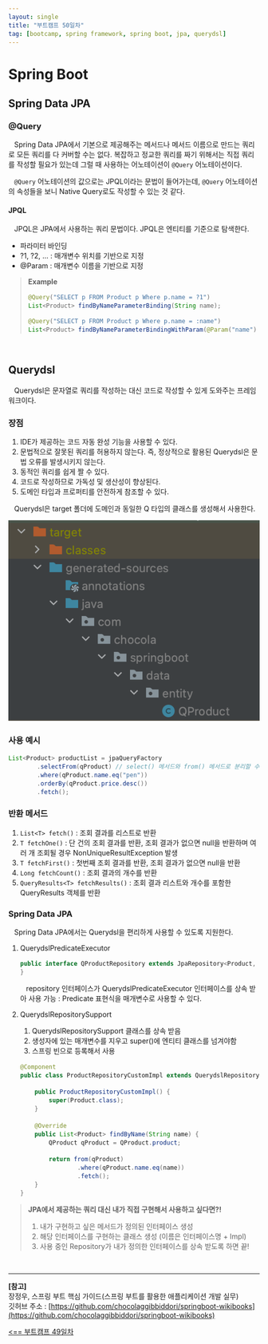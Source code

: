 ```yaml
---
layout: single
title: "부트캠프 50일차"
tag: [bootcamp, spring framework, spring boot, jpa, querydsl]
---
```


# Spring Boot

## Spring Data JPA

### @Query

&nbsp;&nbsp; Spring Data JPA에서 기본으로 제공해주는 메서드나 메서드 이름으로 만드는 쿼리로 모든 쿼리를 다 커버할 수는 없다.
복잡하고 정교한 쿼리를 짜기 위해서는 직접 쿼리를 작성할 필요가 있는데 그럴 때 사용하는 어노테이션이 `@Query` 어노테이션이다.

&nbsp;&nbsp; `@Query` 어노테이션의 값으로는 JPQL이라는 문법이 들어가는데, `@Query` 어노테이션의 속성들을 보니 Native Query로도 작성할 수 있는 것 같다.

#### JPQL

&nbsp;&nbsp; JPQL은 JPA에서 사용하는 쿼리 문법이다. JPQL은 엔티티를 기준으로 탐색한다.

- 파라미터 바인딩
- ?1, ?2, ... : 매개변수 위치를 기반으로 지정
- @Param : 매개변수 이름을 기반으로 지정

> **Example**
>
> ```java
> @Query("SELECT p FROM Product p Where p.name = ?1")
> List<Product> findByNameParameterBinding(String name);
> ```
> 
> ```java
> @Query("SELECT p FROM Product p Where p.name = :name")  
> List<Product> findByNameParameterBindingWithParam(@Param("name") String name);
> ```

<br>

## Querydsl

&nbsp;&nbsp; Querydsl은 문자열로 쿼리를 작성하는 대신 코드로 작성할 수 있게 도와주는 프레임워크이다.

### 장점

1. IDE가 제공하는 코드 자동 완성 기능을 사용할 수 있다.
2. 문법적으로 잘못된 쿼리를 허용하지 않는다. 즉, 정상적으로 활용된 Querydsl은 문법 오류를 발생시키지 않는다.
3. 동적인 쿼리를 쉽게 짤 수 있다.
4. 코드로 작성하므로 가독성 및 생산성이 향상된다.
5. 도메인 타입과 프로퍼티를 안전하게 참조할 수 있다.

&nbsp;&nbsp; Querydsl은 target 폴더에 도메인과 동일한 Q 타입의 클래스를 생성해서 사용한다.

![QProduct](../images/day50/QProduct.png)

### 사용 예시

```java
List<Product> productList = jpaQueryFactory
        .selectFrom(qProduct) // select() 메서드와 from() 메서드로 분리할 수 있다.
        .where(qProduct.name.eq("pen"))
        .orderBy(qProduct.price.desc())
        .fetch();
```

### 반환 메서드

1. `List<T> fetch()` : 조회 결과를 리스트로 반환
2. `T fetchOne()` : 단 건의 조회 결과를 반환, 조회 결과가 없으면 null을 반환하며 여러 개 조회될 경우 NonUniqueResultException 발생
3. `T fetchFirst()` : 첫번째 조회 결과를 반환, 조회 결과가 없으면 null을 반환
4. `Long fetchCount()` : 조회 결과의 개수를 반환
5. `QueryResults<T> fetchResults()` : 조회 결과 리스트와 개수를 포함한 QueryResults 객체를 반환

### Spring Data JPA

&nbsp;&nbsp; Spring Data JPA에서는 Querydsl을 편리하게 사용할 수 있도록 지원한다.

1. QuerydslPredicateExecutor

   ```java
   public interface QProductRepository extends JpaRepository<Product, Long>, QuerydslPredicateExecutor<Product> {
   }
   ```

   &nbsp;&nbsp; repository 인터페이스가 QuerydslPredicateExecutor 인터페이스를 상속 받아 사용 가능 : Predicate 표현식을 매개변수로 사용할 수 있다.

2. QuerydslRepositorySupport
   1. QuerydslRepositorySupport 클래스를 상속 받음
   2. 생성자에 있는 매개변수를 지우고 super()에 엔티티 클래스를 넘겨야함
   3. 스프링 빈으로 등록해서 사용

   ```java
   @Component
   public class ProductRepositoryCustomImpl extends QuerydslRepositorySupport implements ProductRepositoryCustom {

       public ProductRepositoryCustomImpl() {
           super(Product.class);
       }
   
       @Override
       public List<Product> findByName(String name) {
           QProduct qProduct = QProduct.product;
   
           return from(qProduct)
                   .where(qProduct.name.eq(name))
                   .fetch();
       }
   }
   ```

> **JPA에서 제공하는 쿼리 대신 내가 직접 구현해서 사용하고 싶다면?!**
> 
> 1. 내가 구현하고 싶은 메서드가 정의된 인터페이스 생성
> 2. 해당 인터페이스를 구현하는 클래스 생성 (이름은 인터페이스명 + Impl)
> 3. 사용 중인 Repository가 내가 정의한 인터페이스를 상속 받도록 하면 끝!

<br>

___

**[참고]**  
장정우, 스프링 부트 핵심 가이드(스프링 부트를 활용한 애플리케이션 개발 실무)  
깃허브 주소 : [https://github.com/chocolaggibbiddori/springboot-wikibooks](https://github.com/chocolaggibbiddori/springboot-wikibooks)

[<== 부트캠프 49일차](/bootcamp-day49)